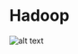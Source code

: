# Hadoop
![alt text](https://dinhnguyenngoc.files.wordpress.com/2014/07/what_is_hadoop.png?w=587&h=139)
